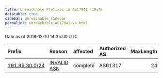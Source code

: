```yaml
---
title: Unreachable Prefixes in AS17941 (IPv4)
datatable: true
sidebar: unreachable_sidebar
permalink: unreachable_AS17941-v4.html
---
```


Data as of 2018-12-10 14:35:00 UTC


<div class="datatable-begin"></div>

| Prefix                                                 | Reason                                                                                                | affected   | Authorized AS   |   MaxLength | Anchor                                         |   unreachable /24s |
|:-------------------------------------------------------|:------------------------------------------------------------------------------------------------------|:-----------|:----------------|------------:|:-----------------------------------------------|-------------------:|
| [191.96.30.0/24](https://stat.ripe.net/191.96.30.0/24) | [INVALID ASN](https://rpki-validator.ripe.net/announcement-preview?asn=AS17941&prefix=191.96.30.0/24) | complete   | AS61317         |          24 | [LACNIC](unreachable_LACNIC_RPKI_Root-v4.html) |                  1 |

<div class="datatable-end"></div>